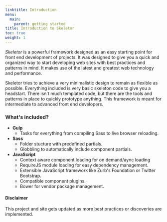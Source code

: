 ```yaml
---
linktitle: Introduction
menu:
  main:
    parent: getting started
title: Introduction to Skeletor
toc: true
weight: 1
---
```


_Skeletor_ is a powerful framework designed as an easy starting point for front end development of projects. It was designed to give you a quick and organized way to start developing web sites with best practices and patterns in mind. It makes use of the latest and greatest web technology and performance.

Skeletor tries to achieve a very minimalistic design to remain as flexible as possible. Everything included is very basic skeleton code to give you a headstart. There isn't much templated code, but there are the tools and patterns in place to quickly prototype anything. This framework is meant for intermediate to advanced front end developers.

### What's included?

* __Gulp__
  * Tasks for everything from compiling Sass to live browser reloading.
* __Sass__
  * Folder stucture with predefined partials.
  * Globbling to automatically include component partials.
* __JavaScript__
	* Context aware component loading for on demand/aync loading
  * RequireJS module loading for easy dependency management.
  * Extensible JavaScript framework like Zurb's Foundation or Twitter Bootstrap.
  * Compatible component plugins.
  * Bower for vendor package management.


#### Disclaimer

This project and site gets updated as more best practices or discoveries are implemented.